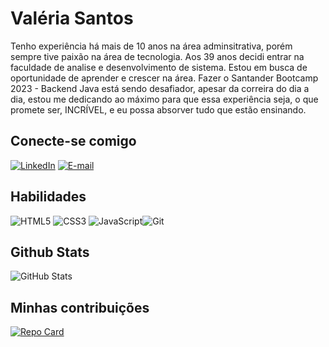 # Valéria Santos
Tenho experiência há mais de 10 anos na área adminsitrativa, porém sempre tive paixão na área de tecnologia. Aos 39 anos decidi entrar na faculdade de analise e desenvolvimento de sistema. Estou em busca de oportunidade de aprender e crescer na área. Fazer o Santander Bootcamp 2023 - Backend Java  está sendo desafiador, apesar da correira do dia a dia, estou me dedicando ao máximo para que essa experiência seja, o que promete ser, INCRÍVEL, e eu possa absorver tudo que estão ensinando.

## Conecte-se comigo
[![LinkedIn](https://img.shields.io/badge/LinkedIn-000?style=for-the-badge&logo=linkedin&logoColor=0E76A8)](https://www.linkedin.com/in/val%C3%A9ria-santos-38132b238)
[![E-mail](https://img.shields.io/badge/-Email-000?style=for-the-badge&logo=microsoft-outlook&logoColor=E94D5F)](mailto:valeriaguilherme.s@gmail.com)


## Habilidades

![HTML5](https://img.shields.io/badge/HTML5-000?style=for-the-badge&logo=html5) ![CSS3](https://img.shields.io/badge/CSS3-000?style=for-the-badge&logo=css3&logoColor=264CE4) 
![JavaScript](https://img.shields.io/badge/JavaScript-000?style=for-the-badge&logo=javascript)![Git](https://img.shields.io/badge/Git-%23282C34.svg?style=for-the-badge&logo=git)


## Github Stats
![GitHub Stats](https://github-readme-stats.vercel.app/api?username=Valeriasantos&theme=transparent&bg_color=000&border_color=30A3DC&show_icons=true&icon_color=30A3DC&title_color=E94D5F&text_color=FFF)



## Minhas contribuições
[![Repo Card](https://github-readme-stats.vercel.app/api/pin/?username=ValeriaGael&repo=dio-lab-open-source&bg_color=000&border_color=30A3DC&show_icons=true&icon_color=30A3DC&title_color=E94D5F&text_color=FFF)](https://github.com/ValeriaGael/)

